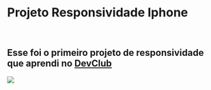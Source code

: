 <h1>Projeto Responsividade Iphone</h1>
<br>
<h2>Esse foi o primeiro projeto de responsividade que aprendi no <a href="https://rodolfomori.com.br/devclub">DevClub</a></h2>


<img src="https://raw.githubusercontent.com/Robbie451979/Projeto-responsividade-Iphone/72906affdbd7277777cf30b08e3835b6432ff43c/Iphone%20dsktop.jpg" >
